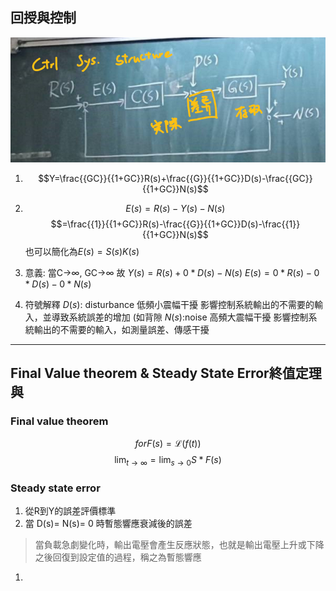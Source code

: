 ## 回授與控制

![image.png|475](https://raw.githubusercontent.com/laudantstolam/imagesource/main/202304250622567.png)

1. $$Y=\frac{{GC}}{{1+GC}}R(s)+\frac{{G}}{{1+GC}}D(s)-\frac{{GC}}{{1+GC}}N(s)$$
1. $$E(s)=R(s)-Y(s)-N(s)$$
$$=\frac{{1}}{{1+GC}}R(s)-\frac{{G}}{{1+GC}}D(s)-\frac{{1}}{{1+GC}}N(s)$$
也可以簡化為$E(s)=S(s)K(s)$


3. 意義:
	當C→∞, GC→∞
	故 $Y(s)=R(s)+0*D(s)-N(s)$
	  $E(s)=0*R(s)-0*D(s)-0*N(s)$

1. 符號解釋
	$D(s)$: disturbance 低頻小震幅干擾
		影響控制系統輸出的不需要的輸入，並導致系統誤差的增加 (如背隙
	$N(s)$:noise 高頻大震幅干擾
		影響控制系統輸出的不需要的輸入，如測量誤差、傳感干擾

---
## Final Value theorem & Steady State Error終值定理與

### Final value theorem

$$for F(s)=\mathscr{L}( f(t))$$
$$\lim_{t \to \infty}=\lim_{s \to 0} S*F(s)$$

### Steady state error
1. 從R到Y的誤差評價標準
1. 當 D(s)= N(s)= 0 時暫態響應衰減後的誤差
>	當負載急劇變化時，輸出電壓會產生反應狀態，也就是輸出電壓上升或下降之後回復到設定值的過程，稱之為暫態響應
1. 